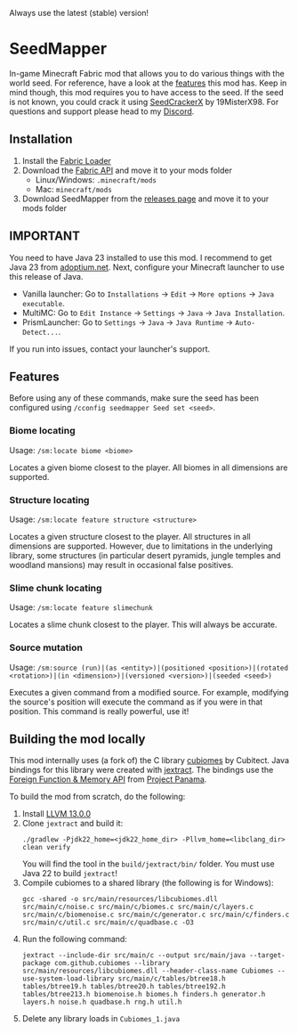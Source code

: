 Always use the latest (stable) version!
# SeedMapper
In-game Minecraft Fabric mod that allows you to do various things with the world seed. For reference, have a look at the 
[features](#features) this mod has. Keep in mind though, this mod requires you to have access to the seed. If the seed 
is not known, you could crack it using [SeedCrackerX](https://github.com/19MisterX98/SeedcrackerX/) by 19MisterX98. For 
questions and support please head to my [Discord](https://discord.xpple.dev/).

## Installation
1. Install the [Fabric Loader](https://fabricmc.net/use/)
2. Download the [Fabric API](https://minecraft.curseforge.com/projects/fabric/) and move it to your mods folder
   - Linux/Windows: `.minecraft/mods`
   - Mac: `minecraft/mods`
3. Download SeedMapper from the [releases page](https://modrinth.com/mod/seedmapper/versions/) and move it to your mods folder

## IMPORTANT
You need to have Java 23 installed to use this mod. I recommend to get Java 23 from [adoptium.net](https://adoptium.net/temurin/releases/?version=23). Next, configure your Minecraft launcher to use this release of Java.
- Vanilla launcher: Go to `Installations` -> `Edit` -> `More options` -> `Java executable`.
- MultiMC: Go to `Edit Instance` -> `Settings` -> `Java` -> `Java Installation`.
- PrismLauncher: Go to `Settings` -> `Java` -> `Java Runtime` -> `Auto-Detect...`.

If you run into issues, contact your launcher's support.

## Features
Before using any of these commands, make sure the seed has been configured using `/cconfig seedmapper Seed set <seed>`.

### Biome locating
Usage: `/sm:locate biome <biome>`

Locates a given biome closest to the player. All biomes in all dimensions are supported.

### Structure locating
Usage: `/sm:locate feature structure <structure>`

Locates a given structure closest to the player. All structures in all dimensions are supported. However, due to limitations in the underlying library, some structures (in particular desert pyramids, jungle temples and woodland mansions) may result in occasional false positives.

### Slime chunk locating
Usage: `/sm:locate feature slimechunk`

Locates a slime chunk closest to the player. This will always be accurate.

### Source mutation
Usage: `/sm:source (run)|(as <entity>)|(positioned <position>)|(rotated <rotation>)|(in <dimension>)|(versioned <version>)|(seeded <seed>)`

Executes a given command from a modified source. For example, modifying the source's position will execute the command 
as if you were in that position. This command is really powerful, use it!

## Building the mod locally
This mod internally uses (a fork of) the C library [cubiomes](https://github.com/Cubitect/cubiomes) by Cubitect. Java bindings for this library were created with [jextract](https://github.com/openjdk/jextract). The bindings use the [Foreign Function & Memory API](https://openjdk.org/jeps/454) from [Project Panama](https://openjdk.org/projects/panama/).

To build the mod from scratch, do the following:
1. Install [LLVM 13.0.0](https://github.com/llvm/llvm-project/releases/tag/llvmorg-13.0.0)
2. Clone `jextract` and build it:
   ```shell
   ./gradlew -Pjdk22_home=<jdk22_home_dir> -Pllvm_home=<libclang_dir> clean verify
   ```
   You will find the tool in the `build/jextract/bin/` folder. You must use Java 22 to build `jextract`!
3. Compile cubiomes to a shared library (the following is for Windows):
   ```
   gcc -shared -o src/main/resources/libcubiomes.dll src/main/c/noise.c src/main/c/biomes.c src/main/c/layers.c src/main/c/biomenoise.c src/main/c/generator.c src/main/c/finders.c src/main/c/util.c src/main/c/quadbase.c -O3
   ```
4. Run the following command:
   ```shell
   jextract --include-dir src/main/c --output src/main/java --target-package com.github.cubiomes --library src/main/resources/libcubiomes.dll --header-class-name Cubiomes --use-system-load-library src/main/c/tables/btree18.h tables/btree19.h tables/btree20.h tables/btree192.h tables/btree213.h biomenoise.h biomes.h finders.h generator.h layers.h noise.h quadbase.h rng.h util.h
   ```
5. Delete any library loads in `Cubiomes_1.java`

